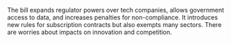 The bill expands regulator powers over tech companies, allows government access to data, and increases penalties for non-compliance. It introduces new rules for subscription contracts but also exempts many sectors. There are worries about impacts on innovation and competition.
